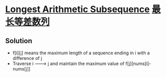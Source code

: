 # [Longest Arithmetic Subsequence](https://leetcode.com/problems/longest-arithmetic-subsequence/) [最长等差数列](https://leetcode-cn.com/problems/longest-arithmetic-subsequence/)

## Solution
* f\[i]\[j] means the maximum length of a sequence ending in i with a difference of j
* Traverse i ---> j and maintain the maximum value of f\[j]\[nums\[i]-nums\[j]]
